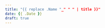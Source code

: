 ```yaml
---
title: "{{ replace .Name "_" " " | title }}"
date: {{ .Date }}
draft: true
---
```


<!--more-->
<!-- START doctoc generated TOC please keep comment here to allow auto update -->
<!-- END doctoc generated TOC please keep comment here to allow auto update -->
